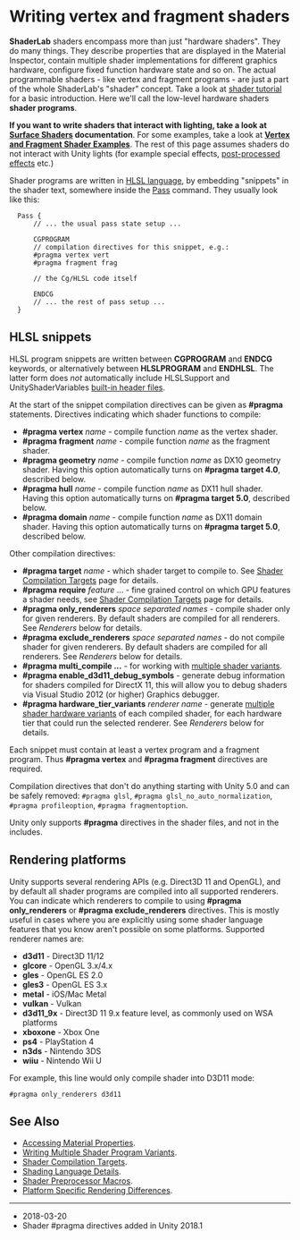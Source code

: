 Writing vertex and fragment shaders
===================================


__ShaderLab__ shaders encompass more than just "hardware shaders". They do many things. They describe properties that are displayed in the Material Inspector, contain multiple shader implementations for different graphics hardware, configure fixed function hardware state and so on. The actual programmable shaders - like vertex and fragment programs - are just a part of the whole ShaderLab's "shader" concept. Take a look at [shader tutorial](ShaderTut2) for a basic introduction. Here we'll call the low-level hardware shaders __shader programs__.

**If you want to write shaders that interact with lighting, take a look at [Surface Shaders](SL-SurfaceShaders) documentation**. For some examples, take a look at [__Vertex and Fragment Shader Examples__](SL-VertexFragmentShaderExamples). The rest of this page assumes shaders do not interact with Unity lights (for example special effects, [post-processed effects](PostProcessingOverview) etc.)

Shader programs are written in [HLSL language](SL-ShadingLanguage), by embedding "snippets" in the shader text, somewhere inside the [Pass](SL-Pass) command. They usually look like this:

````
  Pass {
      // ... the usual pass state setup ...
      
      CGPROGRAM
      // compilation directives for this snippet, e.g.:
      #pragma vertex vert
      #pragma fragment frag
      
      // the Cg/HLSL code itself
      
      ENDCG
      // ... the rest of pass setup ...
  }
````


## HLSL snippets


HLSL program snippets are written between __CGPROGRAM__ and __ENDCG__ keywords, or alternatively between __HLSLPROGRAM__ and __ENDHLSL__. The latter form does *not* automatically include HLSLSupport and UnityShaderVariables [built-in header files](SL-BuiltinIncludes).

At the start of the snippet compilation directives can be given as __#pragma__ statements. Directives indicating which shader functions to compile:

* __#pragma vertex__ _name_ - compile function _name_ as the vertex shader.
* __#pragma fragment__ _name_ - compile function _name_ as the fragment shader.
* __#pragma geometry__ _name_ - compile function _name_ as DX10 geometry shader. Having this option automatically turns on __#pragma target 4.0__, described below.
* __#pragma hull__ _name_ - compile function _name_ as DX11 hull shader. Having this option automatically turns on __#pragma target 5.0__, described below.
* __#pragma domain__ _name_ - compile function _name_ as DX11 domain shader. Having this option automatically turns on __#pragma target 5.0__, described below.

Other compilation directives:

* __#pragma target__ _name_ - which shader target to compile to. See [Shader Compilation Targets](SL-ShaderCompileTargets) page for details.
* __#pragma require__ _feature_ ... - fine grained control on which GPU features a shader needs, see [Shader Compilation Targets](SL-ShaderCompileTargets) page for details.
* __#pragma only_renderers__ _space separated names_ - compile shader only for given renderers. By default shaders are compiled for all renderers. See _Renderers_ below for details.
* __#pragma exclude_renderers__ _space separated names_ - do not compile shader for given renderers. By default shaders are compiled for all renderers. See _Renderers_ below for details.
* __#pragma multi_compile ...__  - for working with [multiple shader variants](SL-MultipleProgramVariants).
* __#pragma enable_d3d11_debug_symbols__ - generate debug information for shaders compiled for DirectX 11, this will allow you to debug shaders via Visual Studio 2012 (or higher) Graphics debugger.
* __#pragma hardware_tier_variants__ _renderer name_ - generate [multiple shader hardware variants](SL-MultipleProgramVariants) of each compiled shader, for each hardware tier that could run the selected renderer. See _Renderers_ below for details.

Each snippet must contain at least a vertex program and a fragment program. Thus __#pragma vertex__ and __#pragma fragment__ directives are required.


Compilation directives that don't do anything starting with Unity 5.0 and can be safely removed: `#pragma glsl`, `#pragma glsl_no_auto_normalization`, `#pragma profileoption`, `#pragma fragmentoption`.

Unity only supports __#pragma__ directives in the shader files, and not in the includes.

## Rendering platforms


Unity supports several rendering APIs (e.g. Direct3D 11 and OpenGL), and by default all shader programs are compiled into all supported renderers. You can indicate which renderers to compile to using __#pragma only_renderers__ or __#pragma exclude_renderers__ directives. This is mostly useful in cases where you are explicitly using some shader language features that you know aren't possible on some platforms. Supported renderer names are:

* __d3d11__ - Direct3D 11/12
* __glcore__ - OpenGL 3.x/4.x
* __gles__ - OpenGL ES 2.0
* __gles3__ - OpenGL ES 3.x
* __metal__ - iOS/Mac Metal
* __vulkan__ - Vulkan
* __d3d11_9x__ - Direct3D 11 9.x feature level, as commonly used on WSA platforms
* __xboxone__ - Xbox One
* __ps4__ - PlayStation 4
* __n3ds__ - Nintendo 3DS
* __wiiu__ - Nintendo Wii U


For example, this line would only compile shader into D3D11 mode:

	#pragma only_renderers d3d11


## See Also

* [Accessing Material Properties](SL-PropertiesInPrograms).
* [Writing Multiple Shader Program Variants](SL-MultipleProgramVariants).
* [Shader Compilation Targets](SL-ShaderCompileTargets).
* [Shading Language Details](SL-ShadingLanguage).
* [Shader Preprocessor Macros](SL-BuiltinMacros).
* [Platform Specific Rendering Differences](SL-PlatformDifferences).

---

* <span class="page-edit">2018-03-20  <!-- include IncludeTextAmendPageYesEdit --></span>
* <span class="page-history">Shader #pragma directives added in Unity 2018.1</span>
